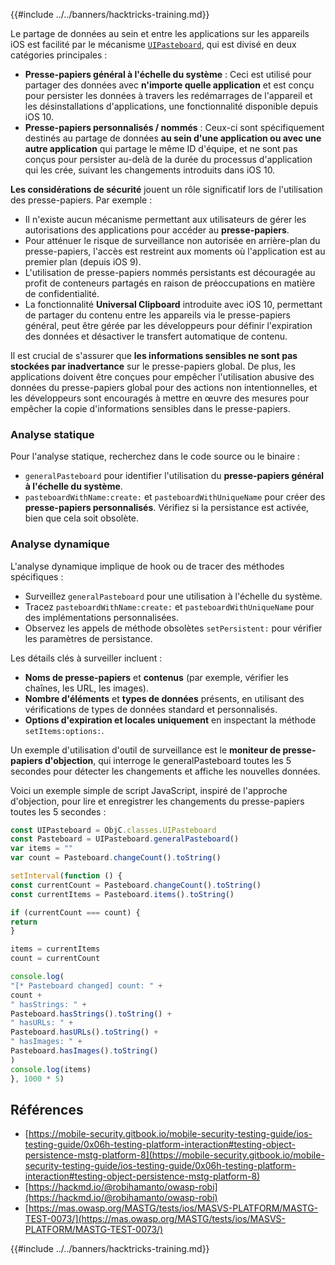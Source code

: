 {{#include ../../banners/hacktricks-training.md}}

Le partage de données au sein et entre les applications sur les appareils iOS est facilité par le mécanisme [`UIPasteboard`](https://developer.apple.com/documentation/uikit/uipasteboard), qui est divisé en deux catégories principales :

- **Presse-papiers général à l'échelle du système** : Ceci est utilisé pour partager des données avec **n'importe quelle application** et est conçu pour persister les données à travers les redémarrages de l'appareil et les désinstallations d'applications, une fonctionnalité disponible depuis iOS 10.
- **Presse-papiers personnalisés / nommés** : Ceux-ci sont spécifiquement destinés au partage de données **au sein d'une application ou avec une autre application** qui partage le même ID d'équipe, et ne sont pas conçus pour persister au-delà de la durée du processus d'application qui les crée, suivant les changements introduits dans iOS 10.

**Les considérations de sécurité** jouent un rôle significatif lors de l'utilisation des presse-papiers. Par exemple :

- Il n'existe aucun mécanisme permettant aux utilisateurs de gérer les autorisations des applications pour accéder au **presse-papiers**.
- Pour atténuer le risque de surveillance non autorisée en arrière-plan du presse-papiers, l'accès est restreint aux moments où l'application est au premier plan (depuis iOS 9).
- L'utilisation de presse-papiers nommés persistants est découragée au profit de conteneurs partagés en raison de préoccupations en matière de confidentialité.
- La fonctionnalité **Universal Clipboard** introduite avec iOS 10, permettant de partager du contenu entre les appareils via le presse-papiers général, peut être gérée par les développeurs pour définir l'expiration des données et désactiver le transfert automatique de contenu.

Il est crucial de s'assurer que **les informations sensibles ne sont pas stockées par inadvertance** sur le presse-papiers global. De plus, les applications doivent être conçues pour empêcher l'utilisation abusive des données du presse-papiers global pour des actions non intentionnelles, et les développeurs sont encouragés à mettre en œuvre des mesures pour empêcher la copie d'informations sensibles dans le presse-papiers.

### Analyse statique

Pour l'analyse statique, recherchez dans le code source ou le binaire :

- `generalPasteboard` pour identifier l'utilisation du **presse-papiers général à l'échelle du système**.
- `pasteboardWithName:create:` et `pasteboardWithUniqueName` pour créer des **presse-papiers personnalisés**. Vérifiez si la persistance est activée, bien que cela soit obsolète.

### Analyse dynamique

L'analyse dynamique implique de hook ou de tracer des méthodes spécifiques :

- Surveillez `generalPasteboard` pour une utilisation à l'échelle du système.
- Tracez `pasteboardWithName:create:` et `pasteboardWithUniqueName` pour des implémentations personnalisées.
- Observez les appels de méthode obsolètes `setPersistent:` pour vérifier les paramètres de persistance.

Les détails clés à surveiller incluent :

- **Noms de presse-papiers** et **contenus** (par exemple, vérifier les chaînes, les URL, les images).
- **Nombre d'éléments** et **types de données** présents, en utilisant des vérifications de types de données standard et personnalisés.
- **Options d'expiration et locales uniquement** en inspectant la méthode `setItems:options:`.

Un exemple d'utilisation d'outil de surveillance est le **moniteur de presse-papiers d'objection**, qui interroge le generalPasteboard toutes les 5 secondes pour détecter les changements et affiche les nouvelles données.

Voici un exemple simple de script JavaScript, inspiré de l'approche d'objection, pour lire et enregistrer les changements du presse-papiers toutes les 5 secondes :
```javascript
const UIPasteboard = ObjC.classes.UIPasteboard
const Pasteboard = UIPasteboard.generalPasteboard()
var items = ""
var count = Pasteboard.changeCount().toString()

setInterval(function () {
const currentCount = Pasteboard.changeCount().toString()
const currentItems = Pasteboard.items().toString()

if (currentCount === count) {
return
}

items = currentItems
count = currentCount

console.log(
"[* Pasteboard changed] count: " +
count +
" hasStrings: " +
Pasteboard.hasStrings().toString() +
" hasURLs: " +
Pasteboard.hasURLs().toString() +
" hasImages: " +
Pasteboard.hasImages().toString()
)
console.log(items)
}, 1000 * 5)
```
## Références

- [https://mobile-security.gitbook.io/mobile-security-testing-guide/ios-testing-guide/0x06h-testing-platform-interaction#testing-object-persistence-mstg-platform-8](https://mobile-security.gitbook.io/mobile-security-testing-guide/ios-testing-guide/0x06h-testing-platform-interaction#testing-object-persistence-mstg-platform-8)
- [https://hackmd.io/@robihamanto/owasp-robi](https://hackmd.io/@robihamanto/owasp-robi)
- [https://mas.owasp.org/MASTG/tests/ios/MASVS-PLATFORM/MASTG-TEST-0073/](https://mas.owasp.org/MASTG/tests/ios/MASVS-PLATFORM/MASTG-TEST-0073/)


{{#include ../../banners/hacktricks-training.md}}
